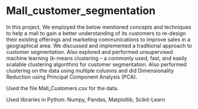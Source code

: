 # Mall_customer_segmentation

In this project, We employed the below mentioned concepts and techniques to help a mall to gain a better understanding of its customers to re-design their existing offerings and marketing communications to improve sales in a geographical area.
We discussed and implemented a traditional approach to customer segmentation. Also explored and performed unsupervised machine learning (k-means clustering – a commonly used, fast, and easily scalable clustering algorithm) for customer segmentation.
Also performed clustering on the data using multiple columns and did Dimensionality Reduction using Principal Component Analysis (PCA).

Used the file Mall_Customers.csv for the data.

Used libraries in Python: Numpy, Pandas, Matplotlib, Scikit-Learn
